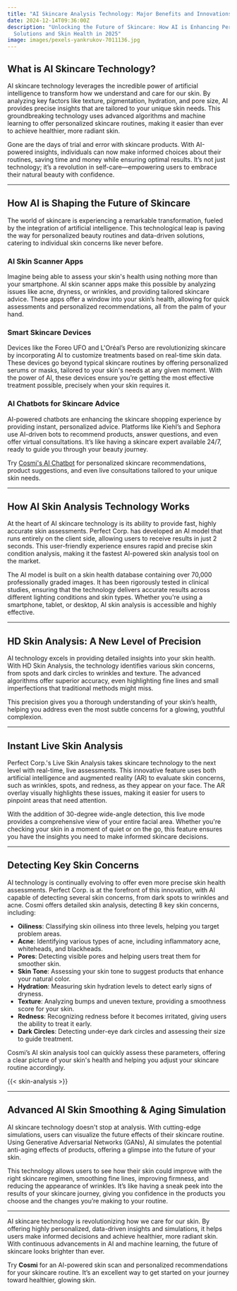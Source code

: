 ```yaml
---
title: "AI Skincare Analysis Technology: Major Benefits and Innovations in 2025"
date: 2024-12-14T09:36:00Z
description: "Unlocking the Future of Skincare: How AI is Enhancing Personalized
  Solutions and Skin Health in 2025"
image: images/pexels-yankrukov-7011136.jpg
---
```

## What is AI Skincare Technology?

AI skincare technology leverages the incredible power of artificial intelligence to transform how we understand and care for our skin. By analyzing key factors like texture, pigmentation, hydration, and pore size, AI provides precise insights that are tailored to your unique skin needs. This groundbreaking technology uses advanced algorithms and machine learning to offer personalized skincare routines, making it easier than ever to achieve healthier, more radiant skin.

Gone are the days of trial and error with skincare products. With AI-powered insights, individuals can now make informed choices about their routines, saving time and money while ensuring optimal results. It’s not just technology; it’s a revolution in self-care—empowering users to embrace their natural beauty with confidence.

---

## How AI is Shaping the Future of Skincare

The world of skincare is experiencing a remarkable transformation, fueled by the integration of artificial intelligence. This technological leap is paving the way for personalized beauty routines and data-driven solutions, catering to individual skin concerns like never before.

### AI Skin Scanner Apps  
Imagine being able to assess your skin's health using nothing more than your smartphone. AI skin scanner apps make this possible by analyzing issues like acne, dryness, or wrinkles, and providing tailored skincare advice. These apps offer a window into your skin’s health, allowing for quick assessments and personalized recommendations, all from the palm of your hand.

### Smart Skincare Devices  
Devices like the Foreo UFO and L'Oréal’s Perso are revolutionizing skincare by incorporating AI to customize treatments based on real-time skin data. These devices go beyond typical skincare routines by offering personalized serums or masks, tailored to your skin's needs at any given moment. With the power of AI, these devices ensure you’re getting the most effective treatment possible, precisely when your skin requires it.

### AI Chatbots for Skincare Advice  
AI-powered chatbots are enhancing the skincare shopping experience by providing instant, personalized advice. Platforms like Kiehl’s and Sephora use AI-driven bots to recommend products, answer questions, and even offer virtual consultations. It’s like having a skincare expert available 24/7, ready to guide you through your beauty journey.

Try [Cosmi's AI Chatbot](https://www.cosmi.skin/) for personalized skincare recommendations, product suggestions, and even live consultations tailored to your unique skin needs.


---

## How AI Skin Analysis Technology Works

At the heart of AI skincare technology is its ability to provide fast, highly accurate skin assessments. Perfect Corp. has developed an AI model that runs entirely on the client side, allowing users to receive results in just 2 seconds. This user-friendly experience ensures rapid and precise skin condition analysis, making it the fastest AI-powered skin analysis tool on the market.

The AI model is built on a skin health database containing over 70,000 professionally graded images. It has been rigorously tested in clinical studies, ensuring that the technology delivers accurate results across different lighting conditions and skin types. Whether you're using a smartphone, tablet, or desktop, AI skin analysis is accessible and highly effective.

---

## HD Skin Analysis: A New Level of Precision

AI technology excels in providing detailed insights into your skin health. With HD Skin Analysis, the technology identifies various skin concerns, from spots and dark circles to wrinkles and texture. The advanced algorithms offer superior accuracy, even highlighting fine lines and small imperfections that traditional methods might miss.

This precision gives you a thorough understanding of your skin’s health, helping you address even the most subtle concerns for a glowing, youthful complexion.

---

## Instant Live Skin Analysis

Perfect Corp.'s Live Skin Analysis takes skincare technology to the next level with real-time, live assessments. This innovative feature uses both artificial intelligence and augmented reality (AR) to evaluate skin concerns, such as wrinkles, spots, and redness, as they appear on your face. The AR overlay visually highlights these issues, making it easier for users to pinpoint areas that need attention.

With the addition of 30-degree wide-angle detection, this live mode provides a comprehensive view of your entire facial area. Whether you're checking your skin in a moment of quiet or on the go, this feature ensures you have the insights you need to make informed skincare decisions.

---

## Detecting Key Skin Concerns

AI technology is continually evolving to offer even more precise skin health assessments. Perfect Corp. is at the forefront of this innovation, with AI capable of detecting several skin concerns, from dark spots to wrinkles and acne. Cosmi offers detailed skin analysis, detecting 8 key skin concerns, including:

- **Oiliness**: Classifying skin oiliness into three levels, helping you target problem areas.
- **Acne**: Identifying various types of acne, including inflammatory acne, whiteheads, and blackheads.
- **Pores**: Detecting visible pores and helping users treat them for smoother skin.
- **Skin Tone**: Assessing your skin tone to suggest products that enhance your natural color.
- **Hydration**: Measuring skin hydration levels to detect early signs of dryness.
- **Texture**: Analyzing bumps and uneven texture, providing a smoothness score for your skin.
- **Redness**: Recognizing redness before it becomes irritated, giving users the ability to treat it early.
- **Dark Circles**: Detecting under-eye dark circles and assessing their size to guide treatment.

Cosmi’s AI skin analysis tool can quickly assess these parameters, offering a clear picture of your skin's health and helping you adjust your skincare routine accordingly.

{{< skin-analysis >}}

---

## Advanced AI Skin Smoothing & Aging Simulation

AI skincare technology doesn't stop at analysis. With cutting-edge simulations, users can visualize the future effects of their skincare routine. Using Generative Adversarial Networks (GANs), AI simulates the potential anti-aging effects of products, offering a glimpse into the future of your skin.

This technology allows users to see how their skin could improve with the right skincare regimen, smoothing fine lines, improving firmness, and reducing the appearance of wrinkles. It’s like having a sneak peek into the results of your skincare journey, giving you confidence in the products you choose and the changes you’re making to your routine.

---

AI skincare technology is revolutionizing how we care for our skin. By offering highly personalized, data-driven insights and simulations, it helps users make informed decisions and achieve healthier, more radiant skin. With continuous advancements in AI and machine learning, the future of skincare looks brighter than ever.

Try **Cosmi** for an AI-powered skin scan and personalized recommendations for your skincare routine. It’s an excellent way to get started on your journey toward healthier, glowing skin.
